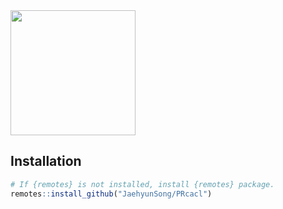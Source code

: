 

<img src="figs/prcalc.png" data-fig-align="center" width="200" />

## Installation

``` r
# If {remotes} is not installed, install {remotes} package.
remotes::install_github("JaehyunSong/PRcacl")
```

